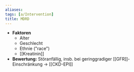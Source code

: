```yaml
---
aliases: 
tags: [a/Intervention]
title: MDRD
---
```

- **Faktoren**
	- Alter
	- Geschlecht
	- Ethnie ("race")
	- [[Kreatinin]]
- **Bewertung:** Störanfällig, insb. bei geringgradiger [[GFR]]-Einschränkung → [[CKD-EPI]]